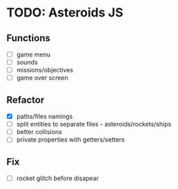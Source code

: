 # TODO: Asteroids JS

## Functions

- [ ] game menu
- [ ] sounds
- [ ] missions/objectives
- [ ] game over screen

## Refactor

- [x] paths/files namings
- [ ] split entities to separate files - asteroids/rockets/ships
- [ ] better collisions
- [ ] private properties with getters/setters

## Fix

- [ ] rocket glitch before disapear
